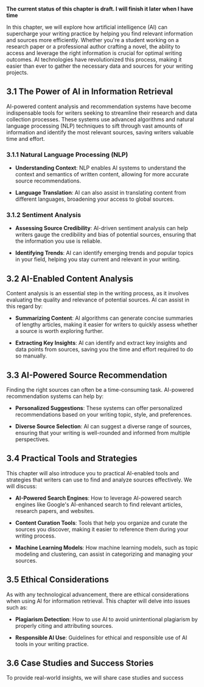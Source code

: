 **The current status of this chapter is draft. I will finish it later when I have time**

In this chapter, we will explore how artificial intelligence (AI) can supercharge your writing practice by helping you find relevant information and sources more efficiently. Whether you're a student working on a research paper or a professional author crafting a novel, the ability to access and leverage the right information is crucial for optimal writing outcomes. AI technologies have revolutionized this process, making it easier than ever to gather the necessary data and sources for your writing projects.

3.1 The Power of AI in Information Retrieval
--------------------------------------------

AI-powered content analysis and recommendation systems have become indispensable tools for writers seeking to streamline their research and data collection processes. These systems use advanced algorithms and natural language processing (NLP) techniques to sift through vast amounts of information and identify the most relevant sources, saving writers valuable time and effort.

### 3.1.1 Natural Language Processing (NLP)

* **Understanding Context**: NLP enables AI systems to understand the context and semantics of written content, allowing for more accurate source recommendations.

* **Language Translation**: AI can also assist in translating content from different languages, broadening your access to global sources.

### 3.1.2 Sentiment Analysis

* **Assessing Source Credibility**: AI-driven sentiment analysis can help writers gauge the credibility and bias of potential sources, ensuring that the information you use is reliable.

* **Identifying Trends**: AI can identify emerging trends and popular topics in your field, helping you stay current and relevant in your writing.

3.2 AI-Enabled Content Analysis
-------------------------------

Content analysis is an essential step in the writing process, as it involves evaluating the quality and relevance of potential sources. AI can assist in this regard by:

* **Summarizing Content**: AI algorithms can generate concise summaries of lengthy articles, making it easier for writers to quickly assess whether a source is worth exploring further.

* **Extracting Key Insights**: AI can identify and extract key insights and data points from sources, saving you the time and effort required to do so manually.

3.3 AI-Powered Source Recommendation
------------------------------------

Finding the right sources can often be a time-consuming task. AI-powered recommendation systems can help by:

* **Personalized Suggestions**: These systems can offer personalized recommendations based on your writing topic, style, and preferences.

* **Diverse Source Selection**: AI can suggest a diverse range of sources, ensuring that your writing is well-rounded and informed from multiple perspectives.

3.4 Practical Tools and Strategies
----------------------------------

This chapter will also introduce you to practical AI-enabled tools and strategies that writers can use to find and analyze sources effectively. We will discuss:

* **AI-Powered Search Engines**: How to leverage AI-powered search engines like Google's AI-enhanced search to find relevant articles, research papers, and websites.

* **Content Curation Tools**: Tools that help you organize and curate the sources you discover, making it easier to reference them during your writing process.

* **Machine Learning Models**: How machine learning models, such as topic modeling and clustering, can assist in categorizing and managing your sources.

3.5 Ethical Considerations
--------------------------

As with any technological advancement, there are ethical considerations when using AI for information retrieval. This chapter will delve into issues such as:

* **Plagiarism Detection**: How to use AI to avoid unintentional plagiarism by properly citing and attributing sources.

* **Responsible AI Use**: Guidelines for ethical and responsible use of AI tools in your writing practice.

3.6 Case Studies and Success Stories
------------------------------------

To provide real-world insights, we will share case studies and success
